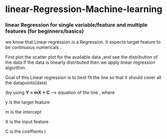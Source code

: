 # linear-Regression-Machine-learning
### linear Regression for single variable/feature and multiple features (for beginners/basics)


we know that Linear regression is a Regression. It expects target feature to be continuous numericals . 

First plot the scatter plot for the available data ,and see the distribution of the data  If the data is linearly distributed then we apply linear regression algorithm. 

Goal of this Linear regression is to best fit the line so that it should cover all the datapoints(data) 

(by using **Y = mX + C** --> equation of the line , where 

  y is the target feature
  
  m is the intercept
  
  X is the input feature
  
  C is the coeffients )
